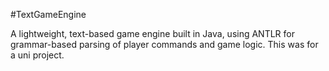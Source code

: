 #TextGameEngine

A lightweight, text-based game engine built in Java, using ANTLR for grammar-based parsing of player commands and game logic. This was for a uni project.
